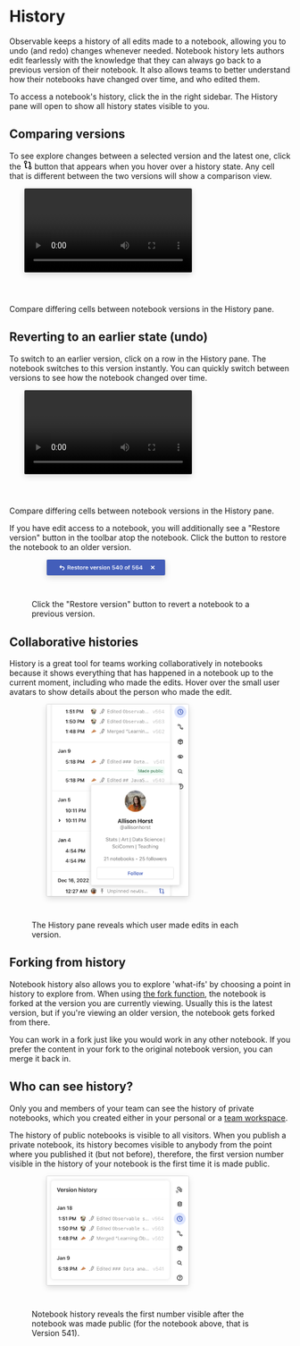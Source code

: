 # History

Observable keeps a history of all edits made to a notebook, allowing you to undo (and redo) changes whenever needed. Notebook history lets authors edit fearlessly with the knowledge that they can always go back to a previous version of their notebook. It also allows teams to better understand how their notebooks have changed over time, and who edited them.

To access a notebook's history, click the <Icon name="clock" /> in the right sidebar. The History pane will open to show all history states visible to you.

## Comparing versions

To see explore changes between a selected version and the latest one, click the <svg style="display: inline !important;" width="16" height="16" viewBox="0 0 16 16" fill="none" stroke="currentColor"><circle cx="4" cy="3" r="2" stroke-width="1.5"></circle><circle cx="12" cy="13" r="2" stroke-width="1.5"></circle><path d="M4 5V11C4 12.1046 4.89543 13 6 13H7" stroke-width="2"></path><path d="M12 11V5C12 3.89543 11.1046 3 10 3H9" stroke-width="2"></path></svg> button that appears when you hover over a history state. Any cell that is different between the two versions will show a comparison view.

<video
    style="border-radius:2px;box-shadow:0 4px 12px rgba(0,0,0,0.15), 0 0 0 1px rgba(0, 0, 0, 0.1);margin-left:27px;margin-bottom:40px;max-width:80%;"
    src="./assets/history-compare.mp4" alt="Video showing a user opening the History pane in a notebook, then selecting the Compare option to see how notebook versions differ."
    autoplay loop playsinline controls = "false">
    <figcaption>Compare differing cells between notebook versions in the History pane.</figcaption>
    </video>

## Reverting to an earlier state (undo)

To switch to an earlier version, click on a row in the History pane. The notebook switches to this version instantly. You can quickly switch between versions to see how the notebook changed over time.

<video
    style="border-radius:2px;box-shadow:0 4px 12px rgba(0,0,0,0.15), 0 0 0 1px rgba(0, 0, 0, 0.1);margin-left:27px;margin-bottom:40px;max-width:80%;"
    src="./assets/history-revert.mp4" alt="Screen recording showing a user selecting a previous notebook version from the history."
    autoplay loop playsinline controls = "false">
    <figcaption>Compare differing cells between notebook versions in the History pane.</figcaption>
    </video>

If you have edit access to a notebook, you will additionally see a "Restore version" button in the toolbar atop the notebook. Click the button to restore the notebook to an older version.

<figure>
  <img
    style="border-radius:2px;box-shadow:0 4px 12px rgba(0,0,0,0.15), 0 0 0 1px rgba(0, 0, 0, 0.1);margin-left:27px;margin-bottom:40px;max-width: 50%"
    src="./assets/restore-version.png" alt="Blue button with option to restore a previous version of an Observable notebook."
  />
  <figcaption>Click the "Restore version" button to revert a notebook to a previous version.</figcaption>
</figure>

## Collaborative histories

History is a great tool for teams working collaboratively in notebooks because it shows everything that has happened in a notebook up to the current moment, including who made the edits. Hover over the small user avatars to show details about the person who made the edit.

<figure>
  <img
    style="border-radius:2px;box-shadow:0 4px 12px rgba(0,0,0,0.15), 0 0 0 1px rgba(0, 0, 0, 0.1);margin-left:27px;margin-bottom:40px;max-width: 60%"
    src="./assets/history-user.png" alt="The History pane reveals which user made which edits in a notebook. Screenshot shows that hovering over a user's avatar will reveal more details about that editor."
  />
  <figcaption>The History pane reveals which user made edits in each version.</figcaption>
</figure>

## Forking from history

Notebook history also allows you to explore 'what-ifs' by choosing a point in history to explore from. When using [the fork function](/notebooks/forking), the notebook is forked at the version you are currently viewing. Usually this is the latest version, but if you're viewing an older version, the notebook gets forked from there.

You can work in a fork just like you would work in any other notebook. If you prefer the content in your fork to the original notebook version, you can merge it back in.

## Who can see history?

Only you and members of your team can see the history of private notebooks, which you created either in your personal or a [team workspace](/accounts-workspaces/workspaces#workspaces).

The history of public notebooks is visible to all visitors. When you publish a private notebook, its history becomes visible to anybody from the point where you published it (but not before), therefore, the first version number visible in the history of your notebook is the first time it is made public. 

<figure>
  <img
    style="border-radius:2px;box-shadow:0 4px 12px rgba(0,0,0,0.15), 0 0 0 1px rgba(0, 0, 0, 0.1);margin-left:27px;margin-bottom:40px;max-width: 60%"
    src="./assets/public-history.png" alt="The History pane reveals the first version after a notebook was made public."
  />
  <figcaption>Notebook history reveals the first number visible after the notebook was made public (for the notebook above, that is Version 541).</figcaption>
</figure>

